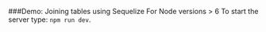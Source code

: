 ###Demo: Joining tables using Sequelize
For Node versions > 6 
To start the server type: `npm run dev`. 

